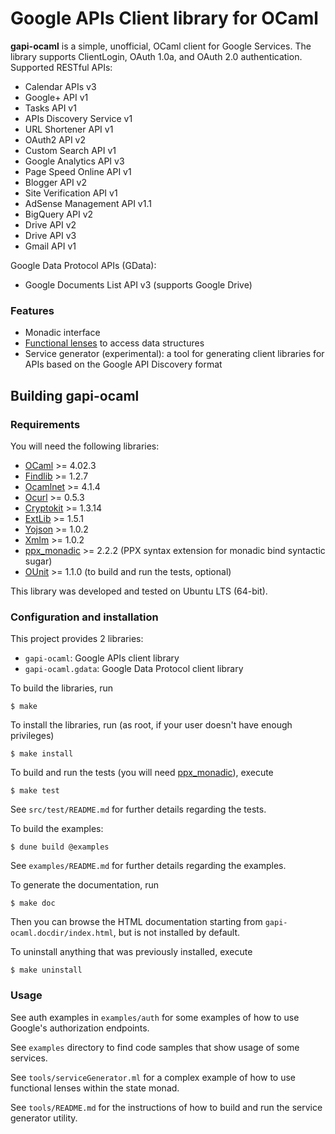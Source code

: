 Google APIs Client library for OCaml
====================================

**gapi-ocaml** is a simple, unofficial, OCaml client for Google Services. The
library supports ClientLogin, OAuth 1.0a, and OAuth 2.0 authentication.
Supported RESTful APIs:

* Calendar APIs v3
* Google+ API v1
* Tasks API v1
* APIs Discovery Service v1
* URL Shortener API v1
* OAuth2 API v2
* Custom Search API v1
* Google Analytics API v3
* Page Speed Online API v1
* Blogger API v2
* Site Verification API v1
* AdSense Management API v1.1
* BigQuery API v2
* Drive API v2
* Drive API v3
* Gmail API v1

Google Data Protocol APIs (GData):

* Google Documents List API v3 (supports Google Drive)

### Features

* Monadic interface
* [Functional lenses](http://astrada.github.com/gapi-ocaml/GapiLens.html) to
  access data structures
* Service generator (experimental): a tool for generating client libraries for
  APIs based on the Google API Discovery format

Building gapi-ocaml
-------------------

### Requirements

You will need the following libraries:

* [OCaml][] >= 4.02.3
* [Findlib][] >= 1.2.7
* [Ocamlnet][] >= 4.1.4
* [Ocurl][] >= 0.5.3
* [Cryptokit][] >= 1.3.14
* [ExtLib][] >= 1.5.1
* [Yojson][] >= 1.0.2
* [Xmlm][] >= 1.0.2
* [ppx_monadic][] >= 2.2.2 (PPX syntax extension for monadic bind syntactic
  sugar)
* [OUnit][] >= 1.1.0 (to build and run the tests, optional)

This library was developed and tested on Ubuntu LTS (64-bit).

[OCaml]: http://www.ocaml.org/docs/install.html
[Findlib]: http://projects.camlcity.org/projects/findlib.html/
[Ocamlnet]: http://projects.camlcity.org/projects/ocamlnet.html
[Ocurl]: http://ygrek.org.ua/p/ocurl/
[Cryptokit]: https://github.com/xavierleroy/cryptokit
[ExtLib]: https://github.com/ygrek/ocaml-extlib
[Yojson]: http://mjambon.com/yojson.html
[Xmlm]: http://erratique.ch/software/xmlm
[ppx_monadic]: https://bitbucket.org/camlspotter/ppx_monadic
[OUnit]: http://ounit.forge.ocamlcore.org/

### Configuration and installation

This project provides 2 libraries:

* `gapi-ocaml`: Google APIs client library
* `gapi-ocaml.gdata`: Google Data Protocol client library

To build the libraries, run

    $ make

To install the libraries, run (as root, if your user doesn't have enough
privileges)

    $ make install

To build and run the tests (you will need
[ppx_monadic](https://bitbucket.org/camlspotter/ppx_monadic)), execute

    $ make test

See `src/test/README.md` for further details regarding the tests.

To build the examples:

    $ dune build @examples

See `examples/README.md` for further details regarding the examples.

To generate the documentation, run

    $ make doc

Then you can browse the HTML documentation starting from
`gapi-ocaml.docdir/index.html`, but is not installed by default.

To uninstall anything that was previously installed, execute

    $ make uninstall

### Usage

See auth examples in `examples/auth` for some examples of how to use Google's
authorization endpoints.

See `examples` directory to find code samples that show usage of some
services.

See `tools/serviceGenerator.ml` for a complex example of how to use functional
lenses within the state monad.

See `tools/README.md` for the instructions of how to build and run the service
generator utility.

